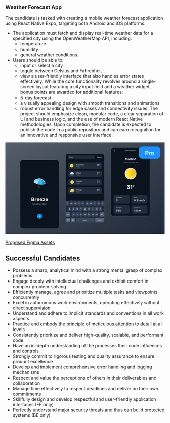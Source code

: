 ### Weather Forecast App

The candidate is tasked with creating a mobile weather forecast application using React Native Expo,
targeting both Android and iOS platforms.
- The application must fetch and display real-time weather data for a specified city using the OpenWeatherMap API, including:
  - temperature
  - humidity
  - general weather conditions.
- Users should be able to:
  - input or select a city
  - toggle between Celsius and Fahrenheit
  - view a user-friendly interface that also handles error states effectively.
While the core functionality revolves around a single-screen layout featuring a city input field and a weather
widget, bonus points are awarded for additional features:
  - 5-day forecast
  - a visually appealing design with smooth transitions and animations
  - robust error handling for edge cases and connectivity issues.
The project should emphasize clean, modular code, a clear separation of UI
and business logic, and the use of modern React Native methodologies. Upon completion, the candidate
is expected to publish the code in a public repository and can earn recognition for an innovative
and responsive user interface.

![Proposed Widget Mockup](./ASSIGNMENT.jpg)

[Proposed Figma Assets](https://www.figma.com/community/file/1268865175425298807)


## Successful Candidates

- Possess a sharp, analytical mind with a strong mental grasp of complex problems
- Engage deeply with intellectual challenges and exhibit comfort in complex problem-solving
- Efficiently manage, agree and prioritize multiple tasks and viewpoints concurrently
- Excel in autonomous work environments, operating effectively without direct supervision
- Understand and adhere to implicit standards and conventions in all work aspects
- Practice and embody the principle of meticulous attention to detail at all levels
- Consistently prioritize and deliver high-quality, scalable, and performant code
- Have an in-depth understanding of the processes their code influences and controls
- Strongly commit to rigorous testing and quality assurance to ensure product excellence
- Develop and implement comprehensive error handling and logging mechanisms
- Respect and value the perceptions of others in their deliverables and collaboration
- Manage time effectively to respect deadlines and deliver on their own commitments
- Skillfully design and develop respectful and user-friendly application interfaces (FE only)
- Perfectly understand major security threats and thus can build protected systems (BE only)
